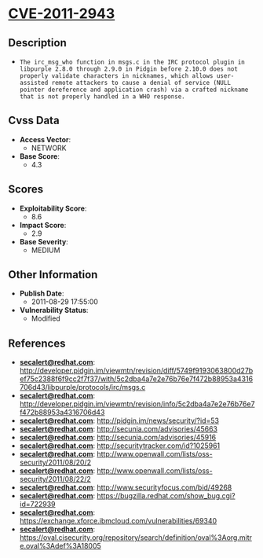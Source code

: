 
# [CVE-2011-2943](https://cve.mitre.org/cgi-bin/cvename.cgi?name=CVE-2011-2943)

## Description

- `The irc_msg_who function in msgs.c in the IRC protocol plugin in libpurple 2.8.0 through 2.9.0 in Pidgin before 2.10.0 does not properly validate characters in nicknames, which allows user-assisted remote attackers to cause a denial of service (NULL pointer dereference and application crash) via a crafted nickname that is not properly handled in a WHO response.`

## Cvss Data

- **Access Vector**:
  - NETWORK
- **Base Score**:
  - 4.3

## Scores

- **Exploitability Score**:
  - 8.6
- **Impact Score**:
  - 2.9
- **Base Severity**:
  - MEDIUM

## Other Information

- **Publish Date**:
  - 2011-08-29 17:55:00
- **Vulnerability Status**:
  - Modified

## References

- **secalert@redhat.com**: http://developer.pidgin.im/viewmtn/revision/diff/5749f9193063800d27bef75c2388f6f9cc2f7f37/with/5c2dba4a7e2e76b76e7f472b88953a4316706d43/libpurple/protocols/irc/msgs.c
- **secalert@redhat.com**: http://developer.pidgin.im/viewmtn/revision/info/5c2dba4a7e2e76b76e7f472b88953a4316706d43
- **secalert@redhat.com**: http://pidgin.im/news/security/?id=53
- **secalert@redhat.com**: http://secunia.com/advisories/45663
- **secalert@redhat.com**: http://secunia.com/advisories/45916
- **secalert@redhat.com**: http://securitytracker.com/id?1025961
- **secalert@redhat.com**: http://www.openwall.com/lists/oss-security/2011/08/20/2
- **secalert@redhat.com**: http://www.openwall.com/lists/oss-security/2011/08/22/2
- **secalert@redhat.com**: http://www.securityfocus.com/bid/49268
- **secalert@redhat.com**: https://bugzilla.redhat.com/show_bug.cgi?id=722939
- **secalert@redhat.com**: https://exchange.xforce.ibmcloud.com/vulnerabilities/69340
- **secalert@redhat.com**: https://oval.cisecurity.org/repository/search/definition/oval%3Aorg.mitre.oval%3Adef%3A18005
